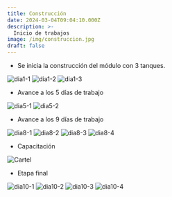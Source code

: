 ```yaml
---
title: Construcción
date: 2024-03-04T09:04:10.000Z
description: >-
  Inicio de trabajos
image: /img/construccion.jpg
draft: false
---
```



- Se inicia la construcción del módulo con 3 tanques.

![dia1-1](/img/0503-1.jpg) 
![dia1-2](/img/0503-2.jpg)
![dia1-3](/img/0503-3.jpg)

- Avance a los 5 días de trabajo

![dia5-1](/proyectos/Tegogolos/docs/IMG-20240307-WA0002.jpg) 
![dia5-2](/proyectos/Tegogolos/docs/IMG-20240308-WA0008.jpg) 

- Avance a los 9 días de trabajo

![dia8-1](/img/1203-1.jpg) 
![dia8-2](/img/1203-2.jpg)
![dia8-3](/img/1203-3.jpg)
![dia8-4](/img/1203-4.jpg)


- Capacitación

![Cartel](/img/invitacion.jpg)

- Etapa final

![dia10-1](/proyectos/Tegogolos/docs/IMG-20240314-WA0007.jpg) 
![dia10-2](/proyectos/Tegogolos/docs/IMG-20240314-WA0008.jpg) 
![dia10-3](/proyectos/Tegogolos/docs/IMG-20240314-WA0011.jpg) 
![dia10-4](/proyectos/Tegogolos/docs/IMG-20240314-WA0012.jpg) 
